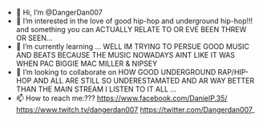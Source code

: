 - 👋 Hi, I’m @DangerDan007
- 👀 I’m interested in the love of good hip-hop and underground hip-hop!!! and something you can ACTUALLY RELATE TO OR EVE BEEN THREW OR SEEN...
- 🌱 I’m currently learning ... WELL IM TRYING TO PERSUE GOOD MUSIC AND BEATS BECAUSE THE MUSIC NOWADAYS AINT LIKE IT WAS WHEN PAC BIGGIE MAC MILLER & NIPSEY
- 💞️ I’m looking to collaborate on HOW GOOD UNDERGROUND RAP/HIP-HOP AND ALL ARE STILL SO UNDERESTAMATED AND AR WAY BETTER THAN THE MAIN STREAM I LISTEN TO IT ALL ...
- 📫 How to reach me:??? https://www.facebook.com/DanielP.35/     https://www.twitch.tv/dangerdan007     https://twitter.com/Dangerdan007_ 

<!---
DangerDan007/DangerDan007 is a ✨ special ✨ repository because its `README.md` (this file) appears on your GitHub profile.
You can click the Preview link to take a look at your changes.
--->
